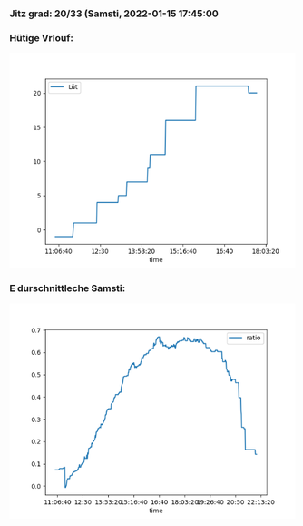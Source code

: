 ### Jitz grad: 20/33 (Samsti, 2022-01-15 17:45:00

### Hütige Vrlouf:
![Graph](Today.png)

### E durschnittleche Samsti:
![Graph](Samsti.png)